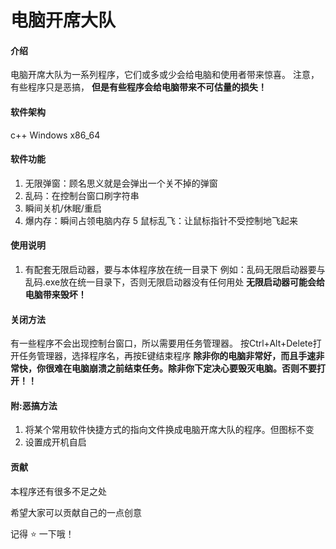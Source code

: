 # 电脑开席大队

#### 介绍
电脑开席大队为一系列程序，它们或多或少会给电脑和使用者带来惊喜。
注意，有些程序只是恶搞，
 **但是有些程序会给电脑带来不可估量的损失！** 

#### 软件架构
c++
Windows 
x86_64 


#### 软件功能

1.  无限弹窗：顾名思义就是会弹出一个关不掉的弹窗
2.  乱码：在控制台窗口刷字符串
3.  瞬间关机/休眠/重启
4.  爆内存：瞬间占领电脑内存
5   鼠标乱飞：让鼠标指针不受控制地飞起来

#### 使用说明

1.  有配套无限启动器，要与本体程序放在统一目录下
例如：乱码无限启动器要与乱码.exe放在统一目录下，否则无限启动器没有任何用处
 **无限启动器可能会给电脑带来毁坏！**

#### 关闭方法
有一些程序不会出现控制台窗口，所以需要用任务管理器。
按Ctrl+Alt+Delete打开任务管理器，选择程序名，再按E键结束程序
**除非你的电脑非常好，而且手速非常快，你很难在电脑崩溃之前结束任务。除非你下定决心要毁灭电脑。否则不要打开！！**



#### 附:恶搞方法

1.  将某个常用软件快捷方式的指向文件换成电脑开席大队的程序。但图标不变
2.  设置成开机自启

#### 贡献

本程序还有很多不足之处

希望大家可以贡献自己的一点创意

记得 :star: 一下哦！



